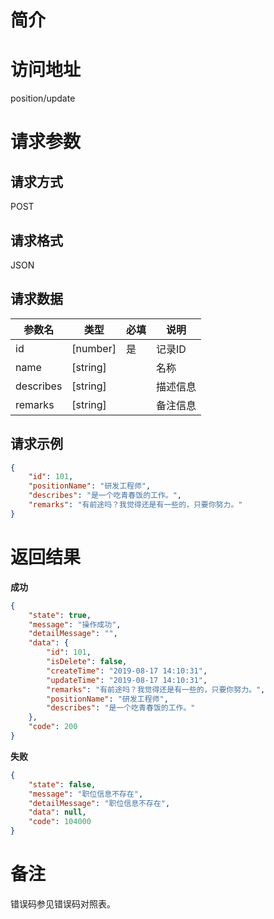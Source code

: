 # 简介

# 访问地址
position/update

# 请求参数

## 请求方式
POST

## 请求格式
JSON

## 请求数据
|参数名|类型|必填|说明|
|-|-|-|-|
|id|[number]|是|记录ID|
|name|[string]||名称|
|describes|[string]||描述信息|
|remarks|[string]||备注信息|

## 请求示例
```json
{
	"id": 101,
	"positionName": "研发工程师",
	"describes": "是一个吃青春饭的工作。",
	"remarks": "有前途吗？我觉得还是有一些的，只要你努力。"
}
```

# 返回结果
**成功**
```json
{
    "state": true,
    "message": "操作成功",
    "detailMessage": "",
    "data": {
        "id": 101,
        "isDelete": false,
        "createTime": "2019-08-17 14:10:31",
        "updateTime": "2019-08-17 14:10:31",
        "remarks": "有前途吗？我觉得还是有一些的，只要你努力。",
        "positionName": "研发工程师",
        "describes": "是一个吃青春饭的工作。"
    },
    "code": 200
}
```

**失败**
```json
{
    "state": false,
    "message": "职位信息不存在",
    "detailMessage": "职位信息不存在",
    "data": null,
    "code": 104000
}
```

# 备注
错误码参见错误码对照表。
